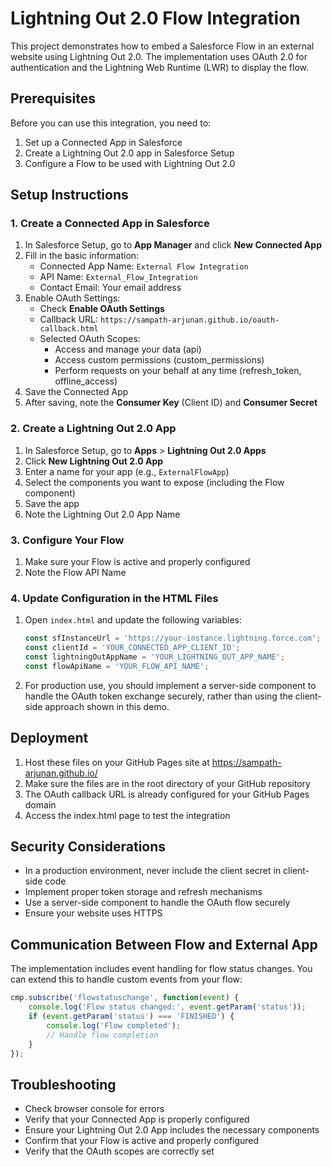 # Lightning Out 2.0 Flow Integration

This project demonstrates how to embed a Salesforce Flow in an external website using Lightning Out 2.0. The implementation uses OAuth 2.0 for authentication and the Lightning Web Runtime (LWR) to display the flow.

## Prerequisites

Before you can use this integration, you need to:

1. Set up a Connected App in Salesforce
2. Create a Lightning Out 2.0 app in Salesforce Setup
3. Configure a Flow to be used with Lightning Out 2.0

## Setup Instructions

### 1. Create a Connected App in Salesforce

1. In Salesforce Setup, go to **App Manager** and click **New Connected App**
2. Fill in the basic information:
   - Connected App Name: `External Flow Integration`
   - API Name: `External_Flow_Integration`
   - Contact Email: Your email address
3. Enable OAuth Settings:
   - Check **Enable OAuth Settings**
   - Callback URL: `https://sampath-arjunan.github.io/oauth-callback.html`
   - Selected OAuth Scopes:
     - Access and manage your data (api)
     - Access custom permissions (custom_permissions)
     - Perform requests on your behalf at any time (refresh_token, offline_access)
4. Save the Connected App
5. After saving, note the **Consumer Key** (Client ID) and **Consumer Secret**

### 2. Create a Lightning Out 2.0 App

1. In Salesforce Setup, go to **Apps** > **Lightning Out 2.0 Apps**
2. Click **New Lightning Out 2.0 App**
3. Enter a name for your app (e.g., `ExternalFlowApp`)
4. Select the components you want to expose (including the Flow component)
5. Save the app
6. Note the Lightning Out 2.0 App Name

### 3. Configure Your Flow

1. Make sure your Flow is active and properly configured
2. Note the Flow API Name

### 4. Update Configuration in the HTML Files

1. Open `index.html` and update the following variables:
   ```javascript
   const sfInstanceUrl = 'https://your-instance.lightning.force.com';
   const clientId = 'YOUR_CONNECTED_APP_CLIENT_ID';
   const lightningOutAppName = 'YOUR_LIGHTNING_OUT_APP_NAME';
   const flowApiName = 'YOUR_FLOW_API_NAME';
   ```

2. For production use, you should implement a server-side component to handle the OAuth token exchange securely, rather than using the client-side approach shown in this demo.

## Deployment

1. Host these files on your GitHub Pages site at https://sampath-arjunan.github.io/
2. Make sure the files are in the root directory of your GitHub repository
3. The OAuth callback URL is already configured for your GitHub Pages domain
4. Access the index.html page to test the integration

## Security Considerations

- In a production environment, never include the client secret in client-side code
- Implement proper token storage and refresh mechanisms
- Use a server-side component to handle the OAuth flow securely
- Ensure your website uses HTTPS

## Communication Between Flow and External App

The implementation includes event handling for flow status changes. You can extend this to handle custom events from your flow:

```javascript
cmp.subscribe('flowstatuschange', function(event) {
    console.log('Flow status changed:', event.getParam('status'));
    if (event.getParam('status') === 'FINISHED') {
        console.log('Flow completed');
        // Handle flow completion
    }
});
```

## Troubleshooting

- Check browser console for errors
- Verify that your Connected App is properly configured
- Ensure your Lightning Out 2.0 App includes the necessary components
- Confirm that your Flow is active and properly configured
- Verify that the OAuth scopes are correctly set
